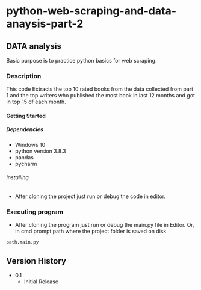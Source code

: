# python-web-scraping-and-data-anaysis-part-2
 
## DATA analysis

Basic purpose is to practice python basics for web scraping.

### Description

This code Extracts the top 10 rated books from the data collected from part 1 and the top writers who published the most book in last 12 months and got in top 15 of each month. 


#### Getting Started

##### Dependencies

* Windows 10
* python version 3.8.3
* pandas 
* pycharm 

###### Installing

* After cloning the project just run or debug the code in editor.

### Executing program

* After cloning the program just run or debug the main.py file in Editor.
Or, in cmd prompt path where the project folder is saved on disk 
```
path.main.py
```

## Version History

* 0.1
    * Initial Release
    
